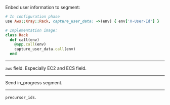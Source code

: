 Enbed user information to segment:

```ruby
# In configuration phase
use Aws::Xray::Rack, capture_user_data: ->(env) { env['X-User-Id'] }

# Implementation image:
class Rack
  def call(env)
    @app.call(env)
    capture_user_data.call(env)
  end
```

---

`aws` field. Especially EC2 and ECS field.

---

Send in_progress segment.

---

`precursor_ids`.
